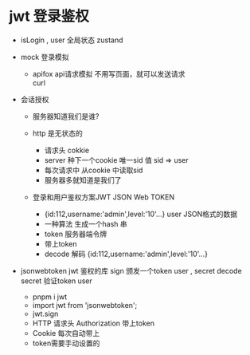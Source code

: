 # jwt 登录鉴权
- isLogin , user 全局状态 zustand
- mock 登录模拟
    - apifox api请求模拟
    不用写页面，就可以发送请求  
    curl

- 会话授权
    - 服务器知道我们是谁?
    - http 是无状态的
        - 请求头 cokkie
        - server 种下一个cookie 唯一sid 值 sid => user
        - 每次请求中 从cookie 中读取sid
        - 服务器多就知道是我们了

    - 登录和用户鉴权方案JWT JSON Web TOKEN
        - {id:112,username:'admin',level:'10'...}  user JSON格式的数据
        - 一种算法 生成一个hash 串
        - token 服务器端令牌
        - 带上token 
        - decode 解码 
            {id:112,username:'admin',level:'10'...}
- jsonwebtoken
    jwt 鉴权的库
    sign 颁发一个token user , secret 
    decode secret 验证token  user
    - pnpm i jwt
    - import jwt from 'jsonwebtoken';
    - jwt.sign 
    - HTTP 请求头 Authorization 带上token
    - Cookie 每次自动带上
    - token需要手动设置的 
